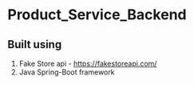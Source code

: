 # Product_Service_Backend

## Built using
1.  Fake Store api - https://fakestoreapi.com/
2.  Java Spring-Boot framework
